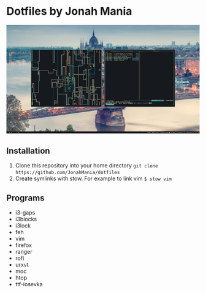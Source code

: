 # Dotfiles by Jonah Mania

![htop](screenshots/pipes.png)

## Installation
1. Clone this repository into your home directory `git clone https://github.com/JonahMania/dotfiles`
2. Create symlinks with stow. For example to link vim `$ stow vim`

## Programs
* i3-gaps
* i3blocks
* i3lock
* feh
* vim
* firefox
* ranger
* rofi
* urxvt
* moc
* htop
* ttf-iosevka 
